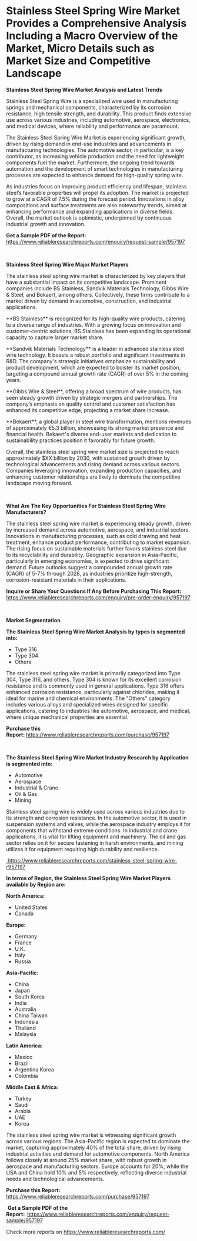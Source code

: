 <p><h1>Stainless Steel Spring Wire Market Provides a Comprehensive Analysis Including a Macro Overview of the Market, Micro Details such as Market Size and Competitive Landscape</h1></p><p><strong>Stainless Steel Spring Wire Market Analysis and Latest Trends</strong></p>
<p><p>Stainless Steel Spring Wire is a specialized wire used in manufacturing springs and mechanical components, characterized by its corrosion resistance, high tensile strength, and durability. This product finds extensive use across various industries, including automotive, aerospace, electronics, and medical devices, where reliability and performance are paramount.</p><p>The Stainless Steel Spring Wire Market is experiencing significant growth, driven by rising demand in end-use industries and advancements in manufacturing technologies. The automotive sector, in particular, is a key contributor, as increasing vehicle production and the need for lightweight components fuel the market. Furthermore, the ongoing trend towards automation and the development of smart technologies in manufacturing processes are expected to enhance demand for high-quality spring wire.</p><p>As industries focus on improving product efficiency and lifespan, stainless steel’s favorable properties will propel its adoption. The market is projected to grow at a CAGR of 7.5% during the forecast period. Innovations in alloy compositions and surface treatments are also noteworthy trends, aimed at enhancing performance and expanding applications in diverse fields. Overall, the market outlook is optimistic, underpinned by continuous industrial growth and innovation.</p></p>
<p><strong>Get a Sample PDF of the Report:&nbsp;</strong> <a href="https://www.reliableresearchreports.com/enquiry/request-sample/957197?utm_campaign=3009&utm_medium=2&utm_source=Github&utm_content=ia&utm_term=31032025&utm_id=stainless-steel-spring-wire">https://www.reliableresearchreports.com/enquiry/request-sample/957197</a></p>
<p>&nbsp;</p>
<p><strong>Stainless Steel Spring Wire Major Market Players</strong></p>
<p><p>The stainless steel spring wire market is characterized by key players that have a substantial impact on its competitive landscape. Prominent companies include BS Stainless, Sandvik Materials Technology, Gibbs Wire & Steel, and Bekaert, among others. Collectively, these firms contribute to a market driven by demand in automotive, construction, and industrial applications.</p><p>**BS Stainless** is recognized for its high-quality wire products, catering to a diverse range of industries. With a growing focus on innovation and customer-centric solutions, BS Stainless has been expanding its operational capacity to capture larger market share.</p><p>**Sandvik Materials Technology** is a leader in advanced stainless steel wire technology. It boasts a robust portfolio and significant investments in R&D. The company's strategic initiatives emphasize sustainability and product development, which are expected to bolster its market position, targeting a compound annual growth rate (CAGR) of over 5% in the coming years.</p><p>**Gibbs Wire & Steel**, offering a broad spectrum of wire products, has seen steady growth driven by strategic mergers and partnerships. The company’s emphasis on quality control and customer satisfaction has enhanced its competitive edge, projecting a market share increase.</p><p>**Bekaert**, a global player in steel wire transformation, mentions revenues of approximately €5.3 billion, showcasing its strong market presence and financial health. Bekaert's diverse end-user markets and dedication to sustainability practices position it favorably for future growth.</p><p>Overall, the stainless steel spring wire market size is projected to reach approximately $XX billion by 2030, with sustained growth driven by technological advancements and rising demand across various sectors. Companies leveraging innovation, expanding production capacities, and enhancing customer relationships are likely to dominate the competitive landscape moving forward.</p></p>
<p>&nbsp;</p>
<p><strong>What Are The Key Opportunities For Stainless Steel Spring Wire Manufacturers?</strong></p>
<p><p>The stainless steel spring wire market is experiencing steady growth, driven by increased demand across automotive, aerospace, and industrial sectors. Innovations in manufacturing processes, such as cold drawing and heat treatment, enhance product performance, contributing to market expansion. The rising focus on sustainable materials further favors stainless steel due to its recyclability and durability. Geographic expansion in Asia-Pacific, particularly in emerging economies, is expected to drive significant demand. Future outlooks suggest a compounded annual growth rate (CAGR) of 5-7% through 2028, as industries prioritize high-strength, corrosion-resistant materials in their applications.</p></p>
<p><strong>Inquire or Share Your Questions If Any Before Purchasing This Report:</strong> <a href="https://www.reliableresearchreports.com/enquiry/pre-order-enquiry/957197?utm_campaign=3009&utm_medium=2&utm_source=Github&utm_content=ia&utm_term=31032025&utm_id=stainless-steel-spring-wire">https://www.reliableresearchreports.com/enquiry/pre-order-enquiry/957197</a></p>
<p>&nbsp;</p>
<p><strong>Market Segmentation</strong></p>
<p><strong>The Stainless Steel Spring Wire Market Analysis by types is segmented into:</strong></p>
<p><ul><li>Type 316</li><li>Type 304</li><li>Others</li></ul></p>
<p><p>The stainless steel spring wire market is primarily categorized into Type 304, Type 316, and others. Type 304 is known for its excellent corrosion resistance and is commonly used in general applications. Type 316 offers enhanced corrosion resistance, particularly against chlorides, making it ideal for marine and chemical environments. The "Others" category includes various alloys and specialized wires designed for specific applications, catering to industries like automotive, aerospace, and medical, where unique mechanical properties are essential.</p></p>
<p><strong>Purchase this Report:&nbsp;</strong><a href="https://www.reliableresearchreports.com/purchase/957197?utm_campaign=3009&utm_medium=2&utm_source=Github&utm_content=ia&utm_term=31032025&utm_id=stainless-steel-spring-wire">https://www.reliableresearchreports.com/purchase/957197</a></p>
<p>&nbsp;</p>
<p><strong>The Stainless Steel Spring Wire Market Industry Research by Application is segmented into:</strong></p>
<p><ul><li>Automotive</li><li>Aerospace</li><li>Industrial & Crane</li><li>Oil & Gas</li><li>Mining</li></ul></p>
<p><p>Stainless steel spring wire is widely used across various industries due to its strength and corrosion resistance. In the automotive sector, it is used in suspension systems and valves, while the aerospace industry employs it for components that withstand extreme conditions. In industrial and crane applications, it is vital for lifting equipment and machinery. The oil and gas sector relies on it for secure fastening in harsh environments, and mining utilizes it for equipment requiring high durability and resilience.</p></p>
<p><a href="https://www.reliableresearchreports.com/stainless-steel-spring-wire-r957197?utm_campaign=3009&utm_medium=2&utm_source=Github&utm_content=ia&utm_term=31032025&utm_id=stainless-steel-spring-wire">&nbsp;https://www.reliableresearchreports.com/stainless-steel-spring-wire-r957197</a></p>
<p><strong>In terms of Region, the Stainless Steel Spring Wire Market Players available by Region are:</strong></p>
<p>
    <p> <strong> North America: </strong>
        <ul>
            <li>United States</li>
            <li>Canada</li>
        </ul>
        </p> 
    <p> <strong> Europe: </strong>
        <ul>
            <li>Germany</li>
            <li>France</li>
            <li>U.K.</li>
            <li>Italy</li>
            <li>Russia</li>
        </ul>
        </p> 
    <p> <strong> Asia-Pacific: </strong>
        <ul>
            <li>China</li>
            <li>Japan</li>
            <li>South Korea</li>
            <li>India</li>
            <li>Australia</li>
            <li>China Taiwan</li>
            <li>Indonesia</li>
            <li>Thailand</li>
            <li>Malaysia</li>
        </ul>
        </p> 
    <p> <strong> Latin America: </strong>
        <ul>
            <li>Mexico</li>
            <li>Brazil</li>
            <li>Argentina Korea</li>
            <li>Colombia</li>
        </ul>
        </p> 
    <p> <strong> Middle East & Africa: </strong>
        <ul>
            <li>Turkey</li>
            <li>Saudi</li>
            <li>Arabia</li>
            <li>UAE</li>
            <li>Korea</li>
        </ul>
    </p>
    </p>
<p><p>The stainless steel spring wire market is witnessing significant growth across various regions. The Asia-Pacific region is expected to dominate the market, capturing approximately 40% of the total share, driven by rising industrial activities and demand for automotive components. North America follows closely at around 25% market share, with robust growth in aerospace and manufacturing sectors. Europe accounts for 20%, while the USA and China hold 10% and 5% respectively, reflecting diverse industrial needs and technological advancements.</p></p>
<p><strong>Purchase this Report: </strong><a href="https://www.reliableresearchreports.com/purchase/957197?utm_campaign=3009&utm_medium=2&utm_source=Github&utm_content=ia&utm_term=31032025&utm_id=stainless-steel-spring-wire">https://www.reliableresearchreports.com/purchase/957197</a></p>
<p>&nbsp;<strong>Get a Sample PDF of the Report:&nbsp;&nbsp;</strong><a href="https://www.reliableresearchreports.com/enquiry/request-sample/957197?utm_campaign=3009&utm_medium=2&utm_source=Github&utm_content=ia&utm_term=31032025&utm_id=stainless-steel-spring-wire">https://www.reliableresearchreports.com/enquiry/request-sample/957197</a></p>
<p><strong></strong></p>
<p>Check more reports on <a href="https://www.reliableresearchreports.com/?utm_campaign=3009&utm_medium=2&utm_source=Github&utm_content=ia&utm_term=31032025&utm_id=stainless-steel-spring-wire">https://www.reliableresearchreports.com/</a></p>